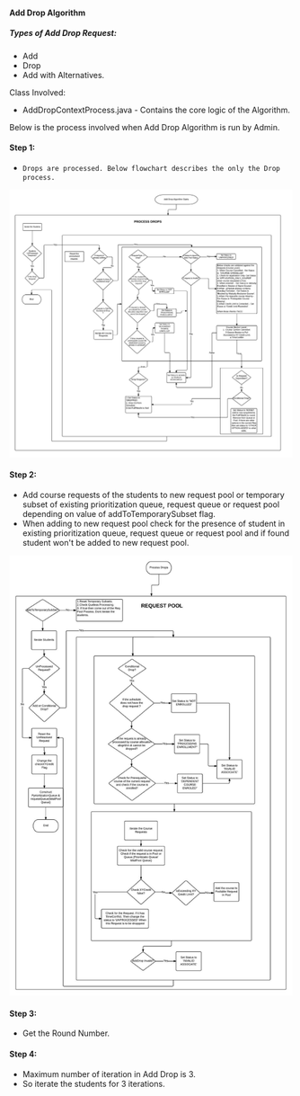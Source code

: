 #### Add Drop Algorithm
##### Types of Add Drop Request:
- Add
- Drop
- Add with Alternatives.

Class Involved:
- AddDropContextProcess.java - Contains the core logic of the Algorithm.

Below is the process involved when Add Drop Algorithm is run by Admin.

#### Step 1: 
-     Drops are processed. Below flowchart describes the only the Drop process.

![Alt text](https://raw.githubusercontent.com/swathijayaseelan/ECToolKit-Documentation/47efcd2fbd063f7f53fa8d9731bdc3f0dc421f02/ProcessDropFlow.jpg "Process Drops FlowChart")      

#### Step 2: 
- Add course requests of the students to new request pool or temporary subset of existing prioritization queue, request queue or request pool depending on value of addToTemporarySubset flag. 
- When adding to new request pool check for the presence of student in existing prioritization queue, request queue or request pool and if found student won't be added to new request pool.

![Alt text](https://raw.githubusercontent.com/swathijayaseelan/ECToolKit-Documentation/afc7845395f7170b9aff6e0a1e1269a902037406/AddRequestPoolDiagram.jpeg "Add Request Pool FlowChart")  

#### Step 3: 
- Get the Round Number.

#### Step 4:
- Maximum number of iteration in Add Drop is 3. 
- So iterate the students for 3 iterations.
